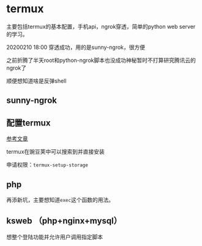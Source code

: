 # **termux**

主要包括termux的基本配置，手机api，ngrok穿透，简单的python web server的学习。

20200210 18:00 穿透成功，用的是sunny-ngrok，很方便

之前折腾了半天root和python-ngrok脚本也没成功神秘暂时不打算研究腾讯云的ngrok了

顺便想知道啥是反弹shell

## sunny-ngrok

## 配置termux

[参考文章](https://www.jianshu.com/p/6fd84cc74a5e)

termux在豌豆荚中可以搜索到并直接安装

申请权限：`termux-setup-storage `

## php

再添新坑，主要想知道`exec`这个函数的用法。

## ksweb （php+nginx+mysql）

想整个登陆功能并允许用户调用指定脚本